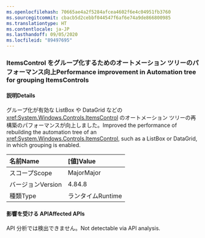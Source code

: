 ```yaml
---
ms.openlocfilehash: 70665ae4a2f5284afcea4602f6e4c04951fb3760
ms.sourcegitcommit: cbacb5d2cebbf044547f6af6e74a9de866800985
ms.translationtype: HT
ms.contentlocale: ja-JP
ms.lasthandoff: 09/05/2020
ms.locfileid: "89497695"
---
```

### <a name="performance-improvement-in-automation-tree-for-grouping-itemscontrols"></a><span data-ttu-id="8fffb-101">ItemsControl をグループ化するためのオートメーション ツリーのパフォーマンス向上</span><span class="sxs-lookup"><span data-stu-id="8fffb-101">Performance improvement in Automation tree for grouping ItemsControls</span></span>

#### <a name="details"></a><span data-ttu-id="8fffb-102">説明</span><span class="sxs-lookup"><span data-stu-id="8fffb-102">Details</span></span>

<span data-ttu-id="8fffb-103">グループ化が有効な ListBox や DataGrid などの <xref:System.Windows.Controls.ItemsControl> のオートメーション ツリーの再構築のパフォーマンスが向上しました。</span><span class="sxs-lookup"><span data-stu-id="8fffb-103">Improved the performance of rebuilding the automation tree of an <xref:System.Windows.Controls.ItemsControl>, such as a ListBox or DataGrid, in which grouping is enabled.</span></span>

| <span data-ttu-id="8fffb-104">名前</span><span class="sxs-lookup"><span data-stu-id="8fffb-104">Name</span></span>    | <span data-ttu-id="8fffb-105">[値]</span><span class="sxs-lookup"><span data-stu-id="8fffb-105">Value</span></span>       |
|:--------|:------------|
| <span data-ttu-id="8fffb-106">スコープ</span><span class="sxs-lookup"><span data-stu-id="8fffb-106">Scope</span></span>   |<span data-ttu-id="8fffb-107">Major</span><span class="sxs-lookup"><span data-stu-id="8fffb-107">Major</span></span>|
|<span data-ttu-id="8fffb-108">バージョン</span><span class="sxs-lookup"><span data-stu-id="8fffb-108">Version</span></span>|<span data-ttu-id="8fffb-109">4.8</span><span class="sxs-lookup"><span data-stu-id="8fffb-109">4.8</span></span>|
|<span data-ttu-id="8fffb-110">種類</span><span class="sxs-lookup"><span data-stu-id="8fffb-110">Type</span></span>|<span data-ttu-id="8fffb-111">ランタイム</span><span class="sxs-lookup"><span data-stu-id="8fffb-111">Runtime</span></span>|

#### <a name="affected-apis"></a><span data-ttu-id="8fffb-112">影響を受ける API</span><span class="sxs-lookup"><span data-stu-id="8fffb-112">Affected APIs</span></span>

<span data-ttu-id="8fffb-113">API 分析では検出できません。</span><span class="sxs-lookup"><span data-stu-id="8fffb-113">Not detectable via API analysis.</span></span>

<!--

#### Affected APIs

Not detectable via API analysis.

-->
